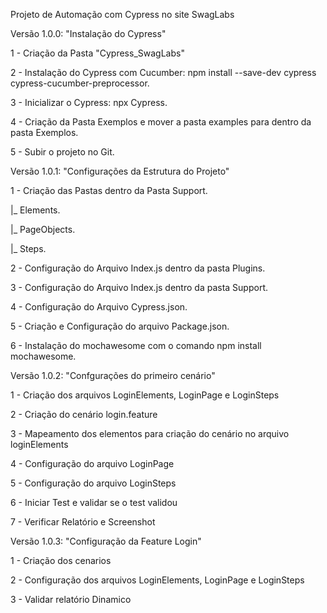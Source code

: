 Projeto de Automação com Cypress no site SwagLabs

Versão 1.0.0: "Instalação do Cypress"

1 - Criação da Pasta "Cypress_SwagLabs"

2 - Instalação do Cypress com Cucumber: npm install --save-dev cypress cypress-cucumber-preprocessor.

3 - Inicializar o Cypress: npx Cypress.

4 - Criação da Pasta Exemplos e mover a pasta examples para dentro da pasta Exemplos.

5 - Subir o projeto no Git.


Versão 1.0.1: "Configurações da Estrutura do Projeto"

1 - Criação das Pastas dentro da Pasta Support.

 |_ Elements.

 |_ PageObjects.

 |_ Steps.

2 - Configuração do Arquivo Index.js dentro da pasta Plugins.

3 - Configuração do Arquivo Index.js dentro da pasta Support.

4 - Configuração do Arquivo Cypress.json.

5 - Criação e Configuração do arquivo Package.json.

6 - Instalação do mochawesome com o comando npm install mochawesome.

Versão 1.0.2: "Confgurações do primeiro cenário"

1 - Criação dos arquivos LoginElements, LoginPage e LoginSteps

2 - Criação do cenário login.feature

3 - Mapeamento dos elementos para criação do cenário no arquivo loginElements

4 - Configuração do arquivo LoginPage

5 - Configuração do arquivo LoginSteps

6 - Iniciar Test e validar se o test validou

7 - Verificar Relatório e Screenshot

Versão 1.0.3: "Configuração da Feature Login"

1 - Criação dos cenarios

2 - Configuração dos arquivos LoginElements, LoginPage e LoginSteps

3 - Validar relatório Dinamico
